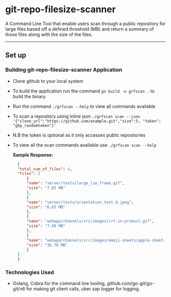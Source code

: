 # **git-repo-filesize-scanner**

A Command Line Tool that enable users scan through a public repository for large files based off a defined threshold (MB) and return a summary of those files along with the size of the files.

---

## **Set up**

### **Building git-repo-filesize-scanner Application**
- Clone github to your local system
- To build the application run the command ` go build -o grfscan . ` to build the binary
- Run the command ` ./grfscan --help ` to view all commands available
- To scan a repository using inline json ` ./grfscan scan --json '{"clone_url":"https://github.com/example.git","size":5, "token": "ghp_randomtoken"}' `
- N.B the token is optional as it only accesses public repositories
- To view all the scan commands available use ` ./grfscan scan --help `

  **Sample Response:**  
  ```json
    { 
    "total_num_of_files": 4,
    "files": [
        {
        "name": "server/tests/large_lzw_frame.gif",
        "size": "7.03 MB"
        },
        {
        "name": "server/tests/orientation_test_9.jpeg",
        "size": "6.83 MB"
        },
        {
        "name": "webapp/channels/src/images/crt-in-product.gif",
        "size": "7.58 MB"
        },
        {
        "name": "webapp/channels/src/images/emoji-sheets/apple-sheet.png",
        "size": "16.76 MB"
        }
    ]
    }
  ```

### **Technologies Used**
- Golang, Cobra for the command line tooling, github.com/go-git/go-git/v6 for making git client calls, uber zap logger for logging.
